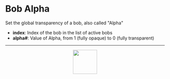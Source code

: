 # Bob Alpha
Set the global transparency of a bob, also called "Alpha"
- **index**: Index of the bob in the list of active bobs
- **alpha#**: Value of Alpha, from 1 (fully opaque) to 0 (fully transparent)
---
<p align="center"><img valign="middle" width="76px" src="https://drive.google.com/uc?export=view&id=1c2KO0LJpvMS9X9CAGV6dOfciR7OWhdKA" /></p>